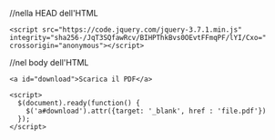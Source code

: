 //nella HEAD dell'HTML
```
<script src="https://code.jquery.com/jquery-3.7.1.min.js" integrity="sha256-/JqT3SQfawRcv/BIHPThkBvs0OEvtFFmqPF/lYI/Cxo=" crossorigin="anonymous"></script>
```

//nel body dell'HTML
```
<a id="download">Scarica il PDF</a>

<script>
  $(document).ready(function() {
    $('a#download').attr({target: '_blank', href : 'file.pdf'})
  });
</script>
```
